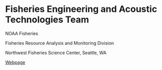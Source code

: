 # Fisheries Engineering and Acoustic Technologies Team
NOAA Fisheries

Fisheries Resource Analysis and Monitoring Division

Northwest Fisheries Science Center, Seattle, WA

[Webpage](https://www.fisheries.noaa.gov/west-coast/sustainable-fisheries/fisheries-engineering-and-acoustic-technologies-team)
